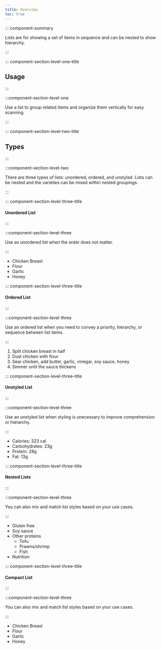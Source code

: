 ```yaml
---
title: Overview
toc: true
---
```


::: component-summary

Lists are for showing a set of items in sequence and can be nested to show hierarchy.

:::

::: component-section-level-one-title

## Usage

:::

:::component-section-level-one

Use a list to group related items and organize them vertically for easy scanning.

:::

::: component-section-level-two-title

## Types

:::

:::component-section-level-two

There are three types of lists: unordered, ordered, and unstyled. Lists can be nested and the varieties can be mixed within nested groupings.

:::

::: component-section-level-three-title

#### Unordered List

:::

:::component-section-level-three

Use an unordered list when the order does not matter.

:::

<DocIndent>
<ul cds-list>
    <li>Chicken Breast</li>
    <li>Flour</li>
    <li>Garlic</li>
    <li>Honey</li>
</ul>
</DocIndent>

::: component-section-level-three-title

#### Ordered List

:::

:::component-section-level-three

Use an ordered list when you need to convey a priority, hierarchy, or sequence between list items.

:::

<DocIndent>
<ol cds-list>
    <li>Split chicken breast in half</li>
    <li>Dust chicken with flour</li>
    <li>Sear chicken, add butter, garlic, vinegar, soy sauce, honey</li>
    <li>Simmer until the sauce thickens</li>
</ol>
</DocIndent>

::: component-section-level-three-title

#### Unstyled List

:::

:::component-section-level-three

Use an unstyled list when styling is unecessary to improve comprehension or hierarchy.

:::

<DocIndent>
<ul cds-list>
    <li>Calories: 323 cal</li>
    <li>Carbohydrates: 23g</li>
    <li>Protein: 28g</li>
    <li>Fat: 13g</li>
</ul>
</DocIndent>

::: component-section-level-three-title

#### Nested Lists

:::

:::component-section-level-three

You can also mix and match list styles based on your use cases.

:::

<DocIndent>
<ul cds-list>
    <li>Gluten free</li>
    <li>Soy sauce</li>
    <li>Other proteins
        <ul cds-list>
            <li>Tofu</li>
            <li>Prawns/shrimp</li>
            <li>Fish</li>
        </ul>
    </li>
    <li>Nutrition</li>
</ul>
</DocIndent>

::: component-section-level-three-title

#### Compact List

:::

:::component-section-level-three

You can also mix and match list styles based on your use cases.

:::

<DocIndent>
<ul cds-list cds-layout="vertical gap:none" cds-text="body">
    <li>Chicken Breast</li>
    <li>Flour</li>
    <li>Garlic</li>
    <li>Honey</li>
</ul>
</DocIndent>
